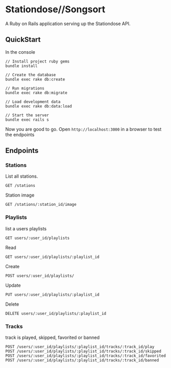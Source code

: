 Stationdose//Songsort
===================

A Ruby on Rails application serving up the Stationdose API.

## QuickStart

In the console

```
// Install project ruby gems
bundle install

// Create the database
bundle exec rake db:create

// Run migrations
bundle exec rake db:migrate

// Load development data
bundle exec rake db:data:load

// Start the server
bundle exec rails s

```
Now you are good to go. Open `http://localhost:3000` in a browser to test the endpoints

## Endpoints

### Stations

List all stations.
```
GET /stations
```

Station image
```
GET /stations/:station_id/image
```

### Playlists

list a users playlists
```
GET users/:user_id/playlists
```

Read
```
GET users/:user_id/playlists/:playlist_id
```

Create
```
POST users/:user_id/playlists/
```

Update
```
PUT users/:user_id/playlists/:playlist_id
```

Delete
```
DELETE users/:user_id/playlists/:playlist_id
```

### Tracks

track is played, skipped, favorited or banned
```
POST /users/:user_id/playlists/:playlist_id/tracks/:track_id/play
POST /users/:user_id/playlists/:playlist_id/tracks/:track_id/skipped
POST /users/:user_id/playlists/:playlist_id/tracks/:track_id/favorited
POST /users/:user_id/playlists/:playlist_id/tracks/:track_id/banned
```

